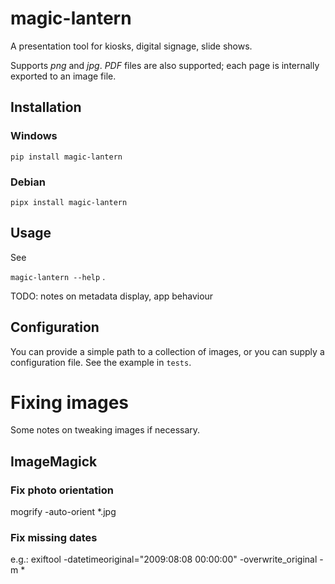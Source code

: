 # magic-lantern
A presentation tool for kiosks, digital signage, slide shows.

Supports *png* and *jpg*.  *PDF* files are also supported; each page is internally exported to an image file.
## Installation

### Windows
`pip install magic-lantern`

### Debian

```
pipx install magic-lantern
```

## Usage

See 

`magic-lantern --help` . 

TODO: notes on metadata display, app behaviour

## Configuration 
You can provide a simple path to a collection of images, or you can supply a configuration file.  See the example in `tests`.  


# Fixing images

Some notes on tweaking images if necessary.


## ImageMagick

### Fix photo orientation

mogrify -auto-orient *.jpg

### Fix missing dates
e.g.: 
exiftool -datetimeoriginal="2009:08:08 00:00:00" -overwrite_original -m *